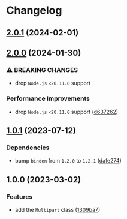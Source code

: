 # Changelog

## [2.0.1](https://github.com/binden-js/multipart/compare/v2.0.0...v2.0.1) (2024-02-01)

## [2.0.0](https://github.com/binden-js/multipart/compare/v1.0.1...v2.0.0) (2024-01-30)

### ⚠ BREAKING CHANGES

- drop `Node.js` `<20.11.0` support

### Performance Improvements

- drop `Node.js` `<20.11.0` support ([d637262](https://github.com/binden-js/multipart/commit/d637262ff58b4a071ebf4328488b1d30a349aa68))

## [1.0.1](https://github.com/binden-js/multipart/compare/v1.0.0...v1.0.1) (2023-07-12)

### Dependencies

- bump `binden` from `1.2.0` to `1.2.1` ([dafe274](https://github.com/binden-js/multipart/commit/dafe2745253c465247a70ffc295070daa22c9877))

## 1.0.0 (2023-03-02)

### Features

- add the `Multipart` class ([1309ba7](https://github.com/binden-js/multipart/commit/1309ba7ced8ddafdb2ab680cd40608638dae1b8e))
